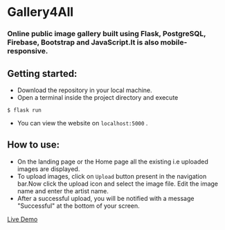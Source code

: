 # Gallery4All
### Online public image gallery built using **Flask, PostgreSQL, Firebase, Bootstrap and JavaScript**.It is also mobile-responsive.
## Getting started:
- Download the repository in your local machine.
- Open a terminal inside the project directory and execute 
```
$ flask run
```
- You can view the website on `localhost:5000` .

## How to use:
- On the landing page or the Home page all the existing i.e uploaded images are displayed.
- To upload images, click on `Upload` button present in the navigation bar.Now click the upload icon and select the image file. Edit the image name and enter the artist name.
- After a successful upload, you will be notified with a message "Successful" at the bottom of your screen.

[Live Demo](https://gallery4all.herokuapp.com/)
